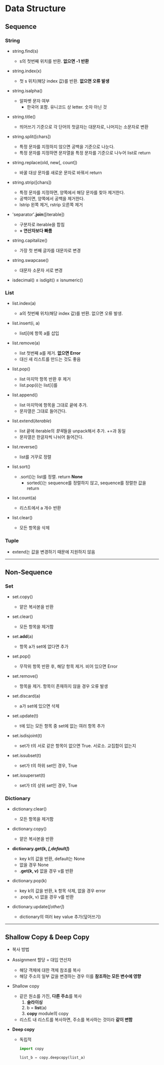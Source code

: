 # Data Structure

## Sequence

### String

- string.find(s)
  
  - s의 첫번째 위치를 반환. **없으면 -1 반환**

- string.index(x)
  
  - 첫 s 위치(해당 index 값)를 반환. **없으면 오류 발생**

- string.isalpha()
  
  - 알파벳 문자 여부
    - 한국어 포함. 유니코드 상 letter. 숫자 아닌 것

- string.title()
  
  - 띄어쓰기 기준으로 각 단어의 첫글자는 대문자로, 나머지는 소문자로 변환

- string.split([chars])
  
  - 특정 문자를 지정하지 않으면 공백을 기준으로 나눈다.
  - 특정 문자를 지정하면 문자열을 특정 문자를 기준으로 나누어 list로 return

- string.replace(old, new[, count])
  
  - 바꿀 대상 문자를 새로운 문자로 바꿔서 return

- string.strip([chars])
  
  - 특정 문자를 지정하면, 양쪽에서 해당 문자를 찾아 제거한다.
  - 공백이면, 양쪽에서 공백을 제거한다.
  - lstrip 왼쪽 제거, rstrip 오른쪽 제거

- 'separator'**.join**([iterable])
  
  - 구분자로 iterable을 합침
  - **+ 연산자보다 빠름**

- string.capitalize()
  
  - 가장 첫 번째 글자를 대문자로 변경

- string.swapcase()
  
  - 대문자 소문자 서로 변경

- isdecimal() ≤ isdigit() ≤ isnumeric()

### List

- list.index(a)
  
  - a의 첫번째 위치(해당 index 값)를 반환. 없으면 오류 발생.

- list.insert(i, a)
  
  - list[i]에 항목 a를 삽입

- list.remove(a)
  
  - list 첫번째 a를 제거. **없으면 Error**
  - 대신 새 리스트를 만드는 것도 좋음

- list.pop()
  
  - list 마지막 항목 반환 후 제거
  - list.pop(i)는 list[i]를

- list.append()
  
  - list 마지막에 항목을 그대로 끝에 추가.
  - 문자열은 그대로 들어간다.

- list.extend(*iterable*)
  
  - list 끝에 iterable의 *항목*들을 unpack해서 추가. +=과 동일
  - 문자열은 한글자씩 나뉘어 들어간다.

- list.reverse()
  
  - list를 거꾸로 정렬

- list.sort()
  
  - .sort()는 list를 정렬. return **None**
    - sorted()는 sequence를 정렬하지 않고, sequence를 정렬한 값을 return

- list.count(a)
  
  - 리스트에서 a 개수 반환

- list.clear()
  
  - 모든 항목을 삭제

### Tuple

- extend는 값을 변경하기 때문에 지원하지 않음

---

## Non-Sequence

### Set

- set.copy()
  
  - 얕은 복사본을 반환

- set.clear()
  
  - 모든 항목을 제거함

- set.**add**(a)
  
  - 항목 a가 set에 없다면 추가

- set.pop()
  
  - 무작위 항목 반환 후, 해당 항목 제거. 비어 있으면 Error

- set.remove()
  
  - 항목을 제거. 항목이 존재하지 않을 경우 오류 발생

- set.discard(a)
  
  - a가 set에 있으면 삭제

- set.update(t)
  
  - t에 있는 모든 항목 중 set에 없는 여러 항목 추가

- set.isdisjoint(t)
  
  - set가 t의 서로 같은 항목이 없으면 True. 서로소. 교집합이 없는지

- set.issubset(t)
  
  - set가 t의 하위 set인 경우, True

- set.issuperset(t)
  
  - set가 t의 상위 set인 경우, True

### Dictionary

- dictionary.clear()
  
  - 모든 항목을 제거함

- dictionary.copy()
  
  - 얕은 복사본을 반환

- **dictionary.get(k, *[,default]*)**
  
  - key k의 값을 반환, default는 None
  - 없을 경우 None
  - **.get(k, v)** 없을 경우 v를 반환

- dictionary.pop(k)
  
  - key k의 값을 반환, k 항목 삭제, 없을 경우 error
  - .pop(k, v) 없을 경우 v를 반환

- dictionary.update(*[other]*)
  
  - dictionary의 여러 key value 추가(덮어쓰기)

---

## Shallow Copy & Deep Copy

- 복사 방법

- Assignment 할당 = 대입 연산자
  
  - 해당 객체에 대한 객체 참조를 복사
  - 해당 주소의 일부 값을 변경하는 경우 이를 **참조하는 모든 변수에 영향**

- Shallow copy
  
  - 같은 원소를 가진, **다른 주소**를 복사
    1. **슬라이싱**
    2. b = **list**(a)
    3. **copy** module의 copy
  - 리스트 내 리스트를 복사하면, 주소를 복사하는 것이라 **같이 변함**

- **Deep copy**
  
  - 독립적
    
    ```python
    import copy
    
    list_b = copy.deepcopy(list_a)
    ```
